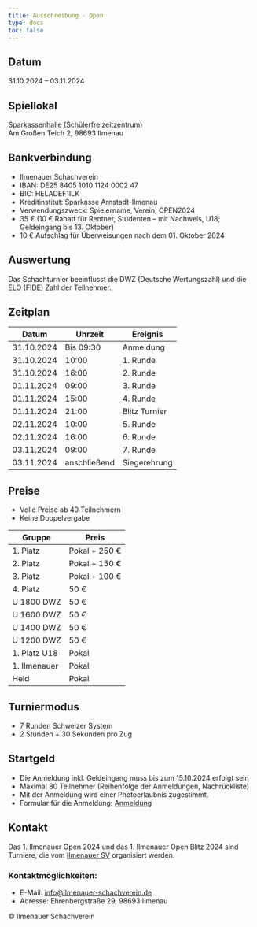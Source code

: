 ```yaml
---
title: Ausschreibung - Open
type: docs
toc: false
---
```


## Datum
31.10.2024 – 03.11.2024

## Spiellokal
Sparkassenhalle (Schülerfreizeitzentrum)  
Am Großen Teich 2, 98693 Ilmenau

## Bankverbindung
- Ilmenauer Schachverein
- IBAN: DE25 8405 1010 1124 0002 47
- BIC: HELADEF1ILK
- Kreditinstitut: Sparkasse Arnstadt-Ilmenau
- Verwendungszweck: Spielername, Verein, OPEN2024
- 35 € (10 € Rabatt für Rentner, Studenten – mit Nachweis, U18; Geldeingang bis 13. Oktober)
- 10 € Aufschlag für Überweisungen nach dem 01. Oktober 2024

## Auswertung
Das Schachturnier beeinflusst die DWZ (Deutsche Wertungszahl) und die ELO (FIDE) Zahl der Teilnehmer.

## Zeitplan

| Datum       | Uhrzeit  | Ereignis         |
|-------------|----------|------------------|
| 31.10.2024  | Bis 09:30| Anmeldung        |
| 31.10.2024  | 10:00    | 1. Runde         |
| 31.10.2024  | 16:00    | 2. Runde         |
| 01.11.2024  | 09:00    | 3. Runde         |
| 01.11.2024  | 15:00    | 4. Runde         |
| 01.11.2024  | 21:00    | Blitz Turnier    |
| 02.11.2024  | 10:00    | 5. Runde         |
| 02.11.2024  | 16:00    | 6. Runde         |
| 03.11.2024  | 09:00    | 7. Runde         |
| 03.11.2024  | anschließend | Siegerehrung |

## Preise
- Volle Preise ab 40 Teilnehmern
- Keine Doppelvergabe

| Gruppe       | Preis             |
|--------------|-------------------|
| 1. Platz     | Pokal + 250 €     |
| 2. Platz     | Pokal + 150 €     |
| 3. Platz     | Pokal + 100 €     |
| 4. Platz     | 50 €              |
| U 1800 DWZ   | 50 €              |
| U 1600 DWZ   | 50 €              |
| U 1400 DWZ   | 50 €              |
| U 1200 DWZ   | 50 €              |
| 1. Platz U18 | Pokal             |
| 1. Ilmenauer | Pokal             |
| Held         | Pokal             |

## Turniermodus
- 7 Runden Schweizer System
- 2 Stunden + 30 Sekunden pro Zug

## Startgeld
- Die Anmeldung inkl. Geldeingang muss bis zum 15.10.2024 erfolgt sein
- Maximal 80 Teilnehmer (Reihenfolge der Anmeldungen, Nachrückliste)
- Mit der Anmeldung wird einer Photoerlaubnis zugestimmt.
- Formular für die Anmeldung: [Anmeldung](https://forms.gle/o5GZsLhLGJsfqRNC7)

## Kontakt
Das 1. Ilmenauer Open 2024 und das 1. Ilmenauer Open Blitz 2024 sind Turniere, die vom [Ilmenauer SV](https://ilmenauer-schachverein.de) organisiert werden.

### Kontaktmöglichkeiten:
- E-Mail: [info@ilmenauer-schachverein.de](mailto:info@ilmenauer-schachverein.de)
- Adresse: Ehrenbergstraße 29, 98693 Ilmenau

&copy; Ilmenauer Schachverein

